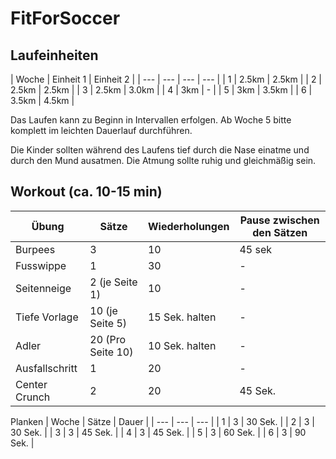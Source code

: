# FitForSoccer

## Laufeinheiten
| Woche | Einheit 1 | Einheit 2 |
| --- | --- | --- | --- |
| 1 | 2.5km | 2.5km |
| 2 | 2.5km | 2.5km |
| 3 | 2.5km | 3.0km |
| 4 | 3km | - |
| 5 | 3km | 3.5km |
| 6 | 3.5km | 4.5km |

Das Laufen kann zu Beginn in Intervallen erfolgen. Ab Woche 5 bitte komplett im leichten Dauerlauf durchführen.

Die Kinder sollten während des Laufens tief durch die Nase einatme und durch den Mund ausatmen. Die Atmung sollte ruhig und gleichmäßig sein.

## Workout (ca. 10-15 min)

| Übung | Sätze | Wiederholungen | Pause zwischen den Sätzen |
| --- | --- | --- | --- |
| Burpees | 3 | 10 | 45 sek |
| Fusswippe| 1 | 30 | - |
| Seitenneige | 2 (je Seite 1) | 10 | - |
| Tiefe Vorlage | 10 (je Seite 5) | 15 Sek. halten | - |
| Adler | 20 (Pro Seite 10) | 10 Sek. halten | - |
| Ausfallschritt | 1 | 20| - |
| Center Crunch | 2 | 20 | 45 Sek. |

Planken
| Woche | Sätze | Dauer |
| --- | --- | --- |
| 1 | 3 | 30 Sek. |
| 2 | 3 | 30 Sek. |
| 3 | 3 | 45 Sek. |
| 4 | 3 | 45 Sek. |
| 5 | 3 | 60 Sek. |
| 6 | 3 | 90 Sek. |
